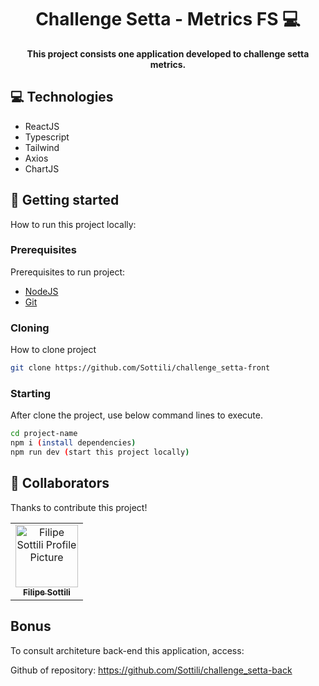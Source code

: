 <h1 align="center" style="font-weight: bold;">Challenge Setta - Metrics FS 💻</h1>

<p align="center">
    <b>This project consists one application developed to challenge setta metrics.</b>
</p>

<h2 id="technologies">💻 Technologies</h2>

- ReactJS
- Typescript
- Tailwind
- Axios
- ChartJS

<h2 id="started">🚀 Getting started</h2>

How to run this project locally:

<h3>Prerequisites</h3>

Prerequisites to run project:

- [NodeJS](https://nodejs.org/)
- [Git](https://git-scm.com/)

<h3>Cloning</h3>

How to clone project

```bash
git clone https://github.com/Sottili/challenge_setta-front
```

<h3>Starting</h3>

After clone the project, use below command lines to execute.

```bash
cd project-name
npm i (install dependencies)
npm run dev (start this project locally)
```

<h2 id="colab">🤝 Collaborators</h2>

Thanks to contribute this project!

<table>
  <tr>
    <td align="center">
      <a href="#">
        <img src="https://avatars.githubusercontent.com/u/91507688?v=4" width="100px;" alt="Filipe Sottili Profile Picture"/><br>
        <sub>
          <b>Filipe Sottili</b>
        </sub>
      </a>
    </td>
  </tr>
</table>

<h2>Bonus</h2>

To consult architeture back-end this application, access:

Github of repository: https://github.com/Sottili/challenge_setta-back
